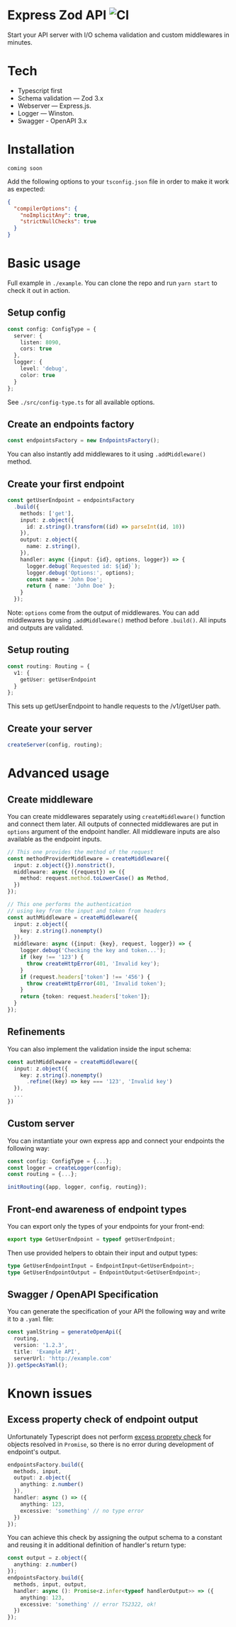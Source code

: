 # Express Zod API ![CI](https://github.com/RobinTail/express-zod-api/actions/workflows/node.js.yml/badge.svg)

Start your API server with I/O schema validation and custom middlewares in minutes.

# Tech

- Typescript first
- Schema validation — Zod 3.x
- Webserver — Express.js.
- Logger — Winston.
- Swagger - OpenAPI 3.x

# Installation

```
coming soon
```

Add the following options to your `tsconfig.json` file in order to make it work as expected:

```json
{
  "compilerOptions": {
    "noImplicitAny": true,
    "strictNullChecks": true
  }
}
```

# Basic usage

Full example in `./example`. You can clone the repo and run `yarn start` to check it out in action.

## Setup config

```typescript
const config: ConfigType = {
  server: {
    listen: 8090,
    cors: true
  },
  logger: {
    level: 'debug',
    color: true
  }
};
```
See `./src/config-type.ts` for all available options.

## Create an endpoints factory

```typescript
const endpointsFactory = new EndpointsFactory();
```

You can also instantly add middlewares to it using `.addMiddleware()` method.

## Create your first endpoint

```typescript
const getUserEndpoint = endpointsFactory
  .build({
    methods: ['get'],
    input: z.object({
      id: z.string().transform((id) => parseInt(id, 10))
    }),
    output: z.object({
      name: z.string(),
    }),
    handler: async ({input: {id}, options, logger}) => {
      logger.debug(`Requested id: ${id}`);
      logger.debug('Options:', options);
      const name = 'John Doe';
      return { name: 'John Doe' };
    }
  });
```

Note: `options` come from the output of middlewares.
You can add middlewares by using `.addMiddleware()` method before `.build()`.
All inputs and outputs are validated.

## Setup routing

```typescript
const routing: Routing = {
  v1: {
    getUser: getUserEndpoint
  }
};
```
This sets up getUserEndpoint to handle requests to the /v1/getUser path.  

## Create your server

```typescript
createServer(config, routing);
```

# Advanced usage
## Create middleware

You can create middlewares separately using `createMiddleware()` function and connect them later.
All outputs of connected middlewares are put in `options` argument of the endpoint handler.
All middleware inputs are also available as the endpoint inputs.

```typescript
// This one provides the method of the request
const methodProviderMiddleware = createMiddleware({
  input: z.object({}).nonstrict(),
  middleware: async ({request}) => ({
    method: request.method.toLowerCase() as Method,
  })
});

// This one performs the authentication 
// using key from the input and token from headers
const authMiddleware = createMiddleware({
  input: z.object({
    key: z.string().nonempty()
  }),
  middleware: async ({input: {key}, request, logger}) => {
    logger.debug('Checking the key and token...');
    if (key !== '123') {
      throw createHttpError(401, 'Invalid key');
    }
    if (request.headers['token'] !== '456') {
      throw createHttpError(401, 'Invalid token');
    }
    return {token: request.headers['token']};
  }
});
```

## Refinements

You can also implement the validation inside the input schema:

```typescript
const authMiddleware = createMiddleware({
  input: z.object({
    key: z.string().nonempty()
      .refine((key) => key === '123', 'Invalid key')
  }),
  ...
})
```

## Custom server

You can instantiate your own express app and connect your endpoints the following way:

```typescript
const config: ConfigType = {...};
const logger = createLogger(config);
const routing = {...};

initRouting({app, logger, config, routing});
```

## Front-end awareness of endpoint types

You can export only the types of your endpoints for your front-end:

```typescript
export type GetUserEndpoint = typeof getUserEndpoint;
```

Then use provided helpers to obtain their input and output types:
```typescript
type GetUserEndpointInput = EndpointInput<GetUserEndpoint>;
type GetUserEndpointOutput = EndpointOutput<GetUserEndpoint>;
```

## Swagger / OpenAPI Specification

You can generate the specification of your API the following way and write it to a `.yaml` file:

```typescript
const yamlString = generateOpenApi({
  routing, 
  version: '1.2.3',
  title: 'Example API',
  serverUrl: 'http://example.com'
}).getSpecAsYaml();
```

# Known issues

## Excess property check of endpoint output

Unfortunately Typescript does not perform [excess proprety check](https://www.typescriptlang.org/docs/handbook/interfaces.html#excess-property-checks) for objects resolved in `Promise`, so there is no error during development of endpoint's output.

```typescript
endpointsFactory.build({
  methods, input,
  output: z.object({
    anything: z.number()
  }),
  handler: async () => ({
    anything: 123,
    excessive: 'something' // no type error
  })
});
```

You can achieve this check by assigning the output schema to a constant and reusing it in additional definition of handler's return type:

```typescript
const output = z.object({
  anything: z.number()
});
endpointsFactory.build({
  methods, input, output,
  handler: async (): Promise<z.infer<typeof handlerOutput>> => ({
    anything: 123,
    excessive: 'something' // error TS2322, ok!
  })
});
```
